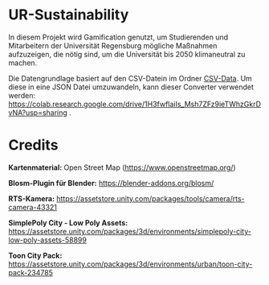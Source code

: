 # UR-Sustainability
In diesem Projekt wird Gamification genutzt, um Studierenden und Mitarbeitern der Universität Regensburg mögliche Maßnahmen aufzuzeigen, die nötig sind, um die Universität bis 2050 klimaneutral zu machen.

Die Datengrundlage basiert auf den CSV-Datein im Ordner [CSV-Data](CSV-Data). Um diese in eine JSON Datei umzuwandeln, kann dieser Converter verwendet werden: https://colab.research.google.com/drive/1H3fwflaiIs_Msh7ZFz9ieTWhzGkrDvNA?usp=sharing .

# Credits
<b>Kartenmaterial:</b> Open Street Map (https://www.openstreetmap.org/)

<b>Blosm-Plugin für Blender:</b> https://blender-addons.org/blosm/

<b>RTS-Kamera:</b> https://assetstore.unity.com/packages/tools/camera/rts-camera-43321

<b>SimplePoly City - Low Poly Assets: </b> https://assetstore.unity.com/packages/3d/environments/simplepoly-city-low-poly-assets-58899

<b>Toon City Pack: </b> https://assetstore.unity.com/packages/3d/environments/urban/toon-city-pack-234785
